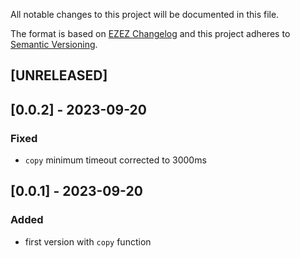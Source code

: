 All notable changes to this project will be documented in this file.

The format is based on [EZEZ Changelog](https://ezez.dev/changelog/)
and this project adheres to [Semantic Versioning](http://semver.org/spec/v2.0.0.html).

## [UNRELEASED]

## [0.0.2] - 2023-09-20
### Fixed
- `copy` minimum timeout corrected to 3000ms

## [0.0.1] - 2023-09-20
### Added
- first version with `copy` function

